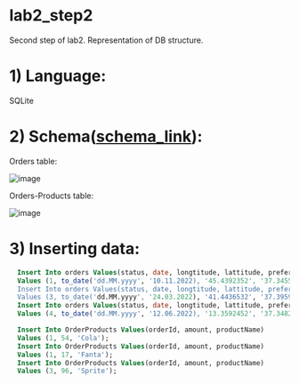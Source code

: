 # lab2_step2
Second step of lab2. Representation of DB structure.

# 1) Language: 
SQLite

# 2) Schema([schema_link](https://github.com/peterbartosh/Lab2_step1/blob/main/README.md)):
Orders table:

![image](https://github.com/peterbartosh/lab2_step2/assets/99812822/2e4320ae-14e1-4d61-abe2-14090cf93fa4)

Orders-Products table:

![image](https://github.com/peterbartosh/lab2_step2/assets/99812822/95c54a21-7a85-43b7-9847-4a875948fbf2)

# 3) Inserting data:
```sql
  Insert Into orders Values(status, date, longtitude, lattitude, preferencesComment)
  Values (1, to_date('dd.MM.yyyy', '10.11.2022), '45.4392352', '37.3455321', 'Some optional comment 1');
  Insert Into orders Values(status, date, longtitude, lattitude, preferencesComment)
  Values (3, to_date('dd.MM.yyyy', '24.03.2022), '41.4436532', '37.3959321', 'Some optional comment 2');
  Insert Into orders Values(status, date, longtitude, lattitude, preferencesComment)
  Values (4, to_date('dd.MM.yyyy', '12.06.2022), '13.3592452', '37.3482945', 'Some optional comment 3');
```

```sql
  Insert Into OrderProducts Values(orderId, amount, productName)
  Values (1, 54, 'Cola');
  Insert Into OrderProducts Values(orderId, amount, productName)
  Values (1, 17, 'Fanta');
  Insert Into OrderProducts Values(orderId, amount, productName)
  Values (3, 96, 'Sprite');
```

